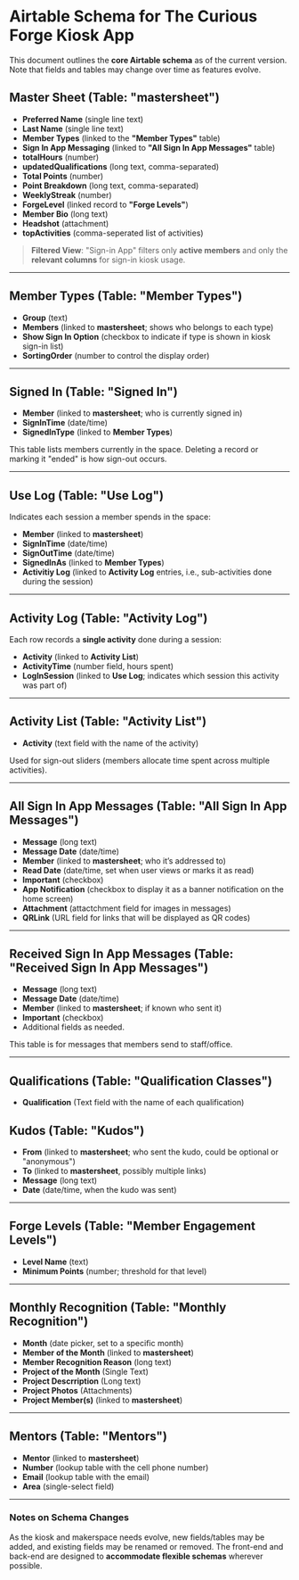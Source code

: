 # Airtable Schema for The Curious Forge Kiosk App

This document outlines the **core Airtable schema** as of the current version. Note that fields and tables may change over time as features evolve.

## Master Sheet (Table: "mastersheet")

- **Preferred Name** (single line text)
- **Last Name** (single line text)
- **Member Types** (linked to the **"Member Types"** table)
- **Sign In App Messaging** (linked to **"All Sign In App Messages"** table)
- **totalHours** (number)
- **updatedQualifications** (long text, comma-separated)
- **Total Points** (number)
- **Point Breakdown** (long text, comma-separated)
- **WeeklyStreak** (number)
- **ForgeLevel** (linked record to **"Forge Levels"**)
- **Member Bio** (long text)
- **Headshot** (attachment)
- **topActivities** (comma-seperated list of activities)

> **Filtered View**: "Sign-in App" filters only **active members** and only the **relevant columns** for sign-in kiosk usage.

---

## Member Types (Table: "Member Types")

- **Group** (text)
- **Members** (linked to **mastersheet**; shows who belongs to each type)
- **Show Sign In Option** (checkbox to indicate if type is shown in kiosk sign-in list)
- **SortingOrder** (number to control the display order)

---

## Signed In (Table: "Signed In")

- **Member** (linked to **mastersheet**; who is currently signed in)
- **SignInTime** (date/time)
- **SignedInType** (linked to **Member Types**)

This table lists members currently in the space. Deleting a record or marking it "ended" is how sign-out occurs.

---

## Use Log (Table: "Use Log")

Indicates each session a member spends in the space:

- **Member** (linked to **mastersheet**)
- **SignInTime** (date/time)
- **SignOutTime** (date/time)
- **SignedInAs** (linked to **Member Types**)
- **Activitiy Log** (linked to **Activity Log** entries, i.e., sub-activities done during the session)

---

## Activity Log (Table: "Activity Log")

Each row records a **single activity** done during a session:

- **Activity** (linked to **Activity List**)
- **ActivityTime** (number field, hours spent)
- **LogInSession** (linked to **Use Log**; indicates which session this activity was part of)

---

## Activity List (Table: "Activity List")

- **Activity** (text field with the name of the activity)

Used for sign-out sliders (members allocate time spent across multiple activities).

---

## All Sign In App Messages (Table: "All Sign In App Messages")

- **Message** (long text)
- **Message Date** (date/time)
- **Member** (linked to **mastersheet**; who it’s addressed to)
- **Read Date** (date/time, set when user views or marks it as read)
- **Important** (checkbox)
- **App Notification** (checkbox to display it as a banner notification on the home screen)
- **Attachment** (attactchment field for images in messages)
- **QRLink** (URL field for links that will be displayed as QR codes)

---

## Received Sign In App Messages (Table: "Received Sign In App Messages")

- **Message** (long text)
- **Message Date** (date/time)
- **Member** (linked to **mastersheet**; if known who sent it)
- **Important** (checkbox)
- Additional fields as needed.

This table is for messages that members send to staff/office.

---

## Qualifications (Table: "Qualification Classes")

- **Qualification** (Text field with the name of each qualification)

## Kudos (Table: "Kudos")

- **From** (linked to **mastersheet**; who sent the kudo, could be optional or "anonymous")
- **To** (linked to **mastersheet**, possibly multiple links)
- **Message** (long text)
- **Date** (date/time, when the kudo was sent)

---

## Forge Levels (Table: "Member Engagement Levels")

- **Level Name** (text)
- **Minimum Points** (number; threshold for that level)

---

## Monthly Recognition (Table: "Monthly Recognition")

- **Month** (date picker, set to a specific month)
- **Member of the Month** (linked to **mastersheet**)
- **Member Recognition Reason** (long text)
- **Project of the Month** (Single Text)
- **Project Descrription** (Long text)
- **Project Photos** (Attachments)
- **Project Member(s)** (linked to **mastersheet**)

---

## Mentors (Table: "Mentors")

- **Mentor** (linked to **mastersheet**)
- **Number** (lookup table with the cell phone number)
- **Email** (lookup table with the email)
- **Area** (single-select field)

---

### Notes on Schema Changes

As the kiosk and makerspace needs evolve, new fields/tables may be added, and existing fields may be renamed or removed. The front-end and back-end are designed to **accommodate flexible schemas** wherever possible.
